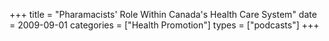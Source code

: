 +++
title = "Pharamacists' Role Within Canada's Health Care System"
date = 2009-09-01
categories = ["Health Promotion"]
types = ["podcasts"]
+++
